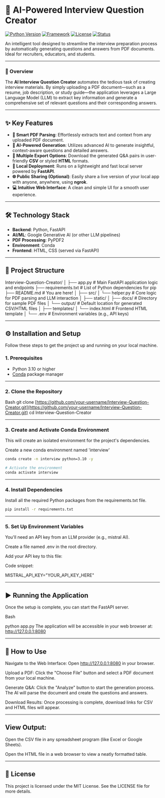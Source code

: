 # 🤖 AI-Powered Interview Question Creator

[![Python Version](https://img.shields.io/badge/Python-3.10%2B-blue.svg)](https://www.python.org/downloads/)
[![Framework](https://img.shields.io/badge/Framework-FastAPI-green.svg)](https://fastapi.tiangolo.com/)
[![License](https://img.shields.io/badge/License-MIT-yellow.svg)](LICENSE)
[![Status](https://img.shields.io/badge/status-active-success.svg)]()

An intelligent tool designed to streamline the interview preparation process by automatically generating questions and answers from PDF documents. Ideal for recruiters, educators, and students.

---

### 🌟 Overview

The **AI Interview Question Creator** automates the tedious task of creating interview materials. By simply uploading a PDF document—such as a resume, job description, or study guide—the application leverages a Large Language Model (LLM) to extract key information and generate a comprehensive set of relevant questions and their corresponding answers.

---

## ✨ Key Features

* **📄 Smart PDF Parsing**: Effortlessly extracts text and context from any uploaded PDF document.
* **🧠 AI-Powered Generation**: Utilizes advanced AI to generate insightful, context-aware questions and detailed answers.
* **💾 Multiple Export Options**: Download the generated Q&A pairs in user-friendly **CSV** or styled **HTML** formats.
* **🚀 Local Deployment**: Runs on a lightweight and fast local server powered by **FastAPI**.
* **🌐 Public Sharing (Optional)**: Easily share a live version of your local app with anyone, anywhere, using **ngrok**.
* **💻 Intuitive Web Interface**: A clean and simple UI for a smooth user experience.

---

## 🛠️ Technology Stack

* **Backend**: Python, FastAPI
* **AI/ML**: Google Generative AI (or other LLM pipelines)
* **PDF Processing**: PyPDF2
* **Environment**: Conda
* **Frontend**: HTML, CSS (served via FastAPI)

---

## 📂 Project Structure

Interview-Question-Creator/
│
├── app.py                  # Main FastAPI application logic and endpoints
├── requirements.txt        # List of Python dependencies for pip
├── README.md               # You are here!
│
├── src/
│   └── helper.py           # Core logic for PDF parsing and LLM interaction
│
├── static/
│   ├── docs/               # Directory for sample PDF files
│   └── output/             # Default location for generated CSV/HTML files
│
├── templates/
│   └── index.html          # Frontend HTML template
│
└── .env                    # Environment variables (e.g., API keys)


---

## ⚙️ Installation and Setup

Follow these steps to get the project up and running on your local machine.

### 1. Prerequisites

* Python 3.10 or higher
* [Conda](https://docs.conda.io/en/latest/miniconda.html) package manager

---


### 2. Clone the Repository

Bash
git clone [https://github.com/your-username/Interview-Question-Creator.git](https://github.com/your-username/Interview-Question-Creator.git)
cd Interview-Question-Creator

---


### 3. Create and Activate Conda Environment
This will create an isolated environment for the project's dependencies.


Create a new conda environment named 'interview'
```bash
conda create -n interview python=3.10 -y

# Activate the environment
conda activate interview
```

---


### 4. Install Dependencies
Install all the required Python packages from the requirements.txt file.

```bash
pip install -r requirements.txt
```

---


### 5. Set Up Environment Variables
You'll need an API key from an LLM provider (e.g., mistral AI).

Create a file named .env in the root directory.

Add your API key to this file:

Code snippet:

MISTRAL_API_KEY="YOUR_API_KEY_HERE"

---


## ▶️ Running the Application
Once the setup is complete, you can start the FastAPI server.

Bash

python app.py
The application will be accessible in your web browser at:
http://127.0.0.1:8080

---

## 📝 How to Use
Navigate to the Web Interface: Open http://127.0.0.1:8080 in your browser.

Upload a PDF: Click the "Choose File" button and select a PDF document from your local machine.

Generate Q&A: Click the "Analyze" button to start the generation process. The AI will parse the document and create the questions and answers.

Download Results: Once processing is complete, download links for CSV and HTML files will appear.


---


## View Output:

Open the CSV file in any spreadsheet program (like Excel or Google Sheets).

Open the HTML file in a web browser to view a neatly formatted table.

---


## 📜 License
This project is licensed under the MIT License. See the LICENSE file for more details.


